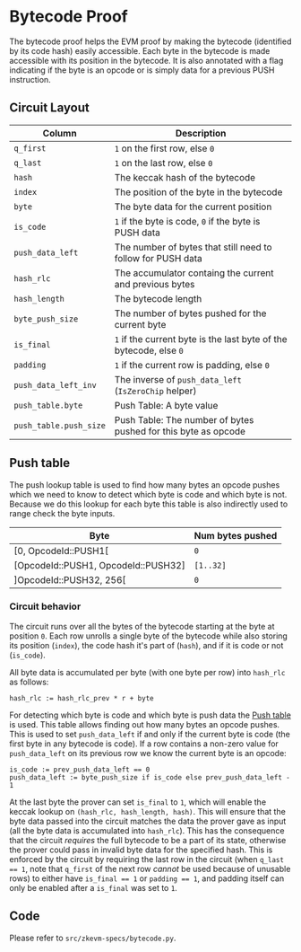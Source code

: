 # Bytecode Proof

The bytecode proof helps the EVM proof by making the bytecode (identified by its code hash) easily accessible. Each byte in the bytecode is made accessible with its position in the bytecode. It is also annotated with a flag indicating if the byte is an opcode or is simply data for a previous PUSH instruction.

## Circuit Layout

| Column                | Description                                                        |
| --------------------- | ------------------------------------------------------------------ |
| `q_first`             | `1` on the first row, else `0`                                     |
| `q_last`              | `1` on the last row, else `0`                                      |
| `hash`                | The keccak hash of the bytecode                                    |
| `index`               | The position of the byte in the bytecode                           |
| `byte`                | The byte data for the current position                             |
| `is_code`             | `1` if the byte is code, `0` if the byte is PUSH data              |
| `push_data_left`      | The number of bytes that still need to follow for PUSH data        |
| `hash_rlc`            | The accumulator containg the current and previous bytes            |
| `hash_length`         | The bytecode length                                                |
| `byte_push_size`      | The number of bytes pushed for the current byte                    |
| `is_final`            | `1` if the current byte is the last byte of the bytecode, else `0` |
| `padding`             | `1` if the current row is padding, else `0`                        |
| `push_data_left_inv`  | The inverse of `push_data_left` (`IsZeroChip` helper)              |
| `push_table.byte`     | Push Table: A byte value                                           |
| `push_table.push_size`| Push Table: The number of bytes pushed for this byte as opcode     |

## Push table

The push lookup table is used to find how many bytes an opcode pushes which we need to know to detect which byte is code and which byte is not.
Because we do this lookup for each byte this table is also indirectly used to range check the byte inputs.

| Byte                                    | Num bytes pushed  |
| --------------------------------------- | ----------------- |
| \[0, OpcodeId::PUSH1\[                  | `0`               |
| \[OpcodeId::PUSH1, OpcodeId::PUSH32\]   | `[1..32]`         |
| \]OpcodeId::PUSH32, 256\[               | `0`               |

### Circuit behavior

The circuit runs over all the bytes of the bytecode starting at the byte at position `0`. Each row unrolls a single byte of the bytecode while also storing its position (`index`), the code hash it's part of (`hash`), and if it is code or not (`is_code`).

All byte data is accumulated per byte (with one byte per row) into `hash_rlc` as follows:

```
hash_rlc := hash_rlc_prev * r + byte
```

For detecting which byte is code and which byte is push data the [Push table](https://github.com/ethereum/eth2.0-specs) is used. This table allows finding out how many bytes an opcode pushes. This is used to set `push_data_left` if and only if the current byte is code (the first byte in any bytecode is code). If a row contains a non-zero value for `push_data_left` on its previous row we know the current byte is an opcode:

```
is_code := prev_push_data_left == 0
push_data_left := byte_push_size if is_code else prev_push_data_left - 1
```

At the last byte the prover can set `is_final` to `1`, which will enable the keccak lookup on `(hash_rlc, hash_length, hash)`. This will ensure that the byte data passed into the circuit matches the data the prover gave as input (all the byte data is accumulated into `hash_rlc`). This has the consequence that the circuit _requires_ the full bytecode to be a part of its state, otherwise the prover could pass in invalid byte data for the specified hash. This is enforced by the circuit by requiring the last row in the circuit (when `q_last == 1`, note that `q_first` of the next row _cannot_ be used because of unusable rows) to either have `is_final == 1` or `padding == 1`, and padding itself can only be enabled after a `is_final` was set to `1`.

## Code

Please refer to `src/zkevm-specs/bytecode.py`.
